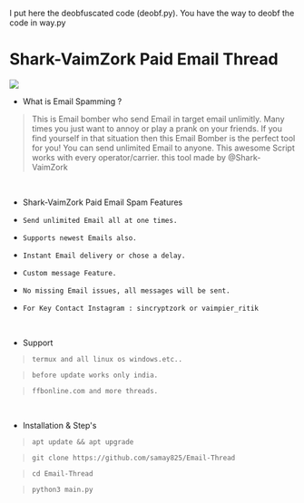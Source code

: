I put here the deobfuscated code (deobf.py). You have the way to deobf the code in way.py

# Shark-VaimZork Paid Email Thread 
<img src="Sincryption.png"><br>




- What is Email Spamming  ?
> This is Email bomber who send Email in target email unlimitly.
> Many times you just want to annoy or play a prank on your friends.
> If you find yourself in that situation then this Email Bomber is the perfect tool for you!
> You can send unlimited Email to anyone. This awesome Script works with every operator/carrier.
> this tool made by @Shark-VaimZork

<br>


- Shark-VaimZork Paid Email Spam Features

* `Send unlimited Email all at one times.`

* `Supports newest Emails also.`

* `Instant Email delivery or chose a delay.`

* `Custom message Feature.`

* `No missing Email issues, all messages will be sent.`

* `For Key Contact Instagram : sincryptzork or vaimpier_ritik`

<br>

- Support

> `termux and all linux os windows.etc..`

> `before update works only india.`

> `ffbonline.com and more threads.`
 
 <br>

- Installation & Step's
 
> `apt update && apt upgrade`
 
> `git clone https://github.com/samay825/Email-Thread`
 
> `cd Email-Thread`  

> `python3 main.py`



<br>




